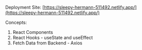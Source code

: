 Deployment Site: [https://sleepy-hermann-511492.netlify.app/](https://sleepy-hermann-511492.netlify.app/)

Concepts:

1. React Components
2. React Hooks - useState and useEffect
3. Fetch Data from Backend - Axios 